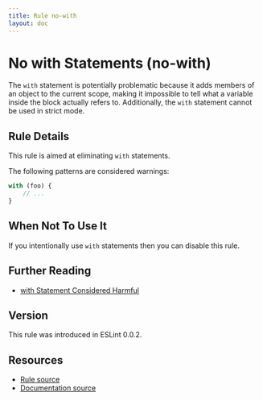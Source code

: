 ```yaml
---
title: Rule no-with
layout: doc
---
```

<!-- Note: No pull requests accepted for this file. See README.md in the root directory for details. -->
# No with Statements (no-with)

The `with` statement is potentially problematic because it adds members of an object to the current scope, making it impossible to tell what a variable inside the block actually refers to. Additionally, the `with` statement cannot be used in strict mode.

## Rule Details

This rule is aimed at eliminating `with` statements. 

The following patterns are considered warnings:

```js
with (foo) {
    // ...
}
```

## When Not To Use It

If you intentionally use `with` statements then you can disable this rule.

## Further Reading

* [with Statement Considered Harmful](http://www.yuiblog.com/blog/2006/04/11/with-statement-considered-harmful/)

## Version

This rule was introduced in ESLint 0.0.2.

## Resources

* [Rule source](https://github.com/eslint/eslint/tree/master/lib/rules/no-with.js)
* [Documentation source](https://github.com/eslint/eslint/tree/master/docs/rules/no-with.md)
